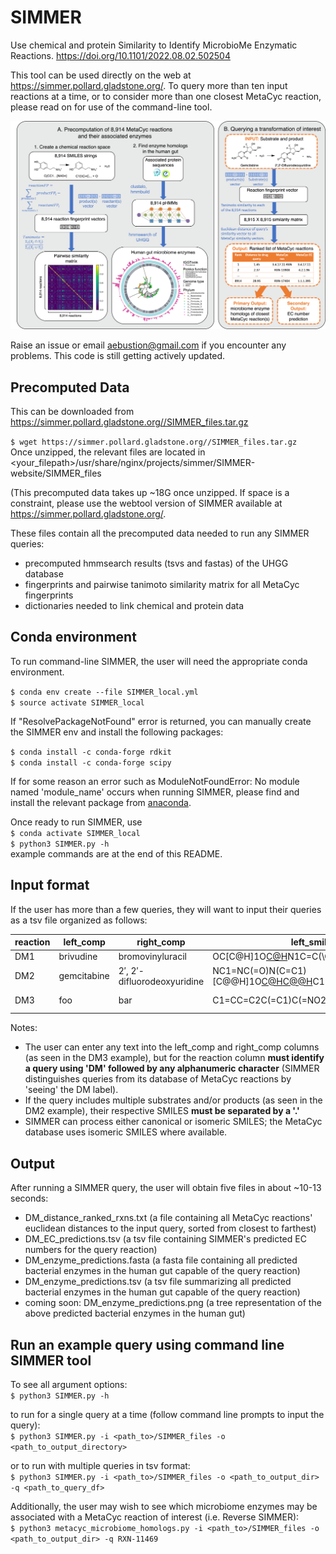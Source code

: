 # SIMMER
Use chemical and protein Similarity to Identify MicrobioMe Enzymatic Reactions. https://doi.org/10.1101/2022.08.02.502504

This tool can be used directly on the web at https://simmer.pollard.gladstone.org/. To query more than ten input reactions at a time, or to consider more than one closest MetaCyc reaction, please read on for use of the command-line tool.

![alt text](https://github.com/aebustion/SIMMER/blob/main/Figure1.png?raw=true)

Raise an issue or email aebustion@gmail.com if you encounter any problems. This code is still getting actively updated.

## Precomputed Data
This can be downloaded from https://simmer.pollard.gladstone.org//SIMMER_files.tar.gz

`$ wget https://simmer.pollard.gladstone.org//SIMMER_files.tar.gz`\
Once unzipped, the relevant files are located in <your_filepath>/usr/share/nginx/projects/simmer/SIMMER-website/SIMMER_files

(This precomputed data takes up ~18G once unzipped. If space is a constraint, please use the webtool version of SIMMER available at https://simmer.pollard.gladstone.org/.

These files contain all the precomputed data needed to run any SIMMER queries: 
* precomputed hmmsearch results (tsvs and fastas) of the UHGG database
* fingerprints and pairwise tanimoto similarity matrix for all MetaCyc fingerprints
* dictionaries needed to link chemical and protein data

## Conda environment
To run command-line SIMMER, the user will need the appropriate conda environment.

`$ conda env create --file SIMMER_local.yml`\
`$ source activate SIMMER_local`

If "ResolvePackageNotFound" error is returned, you can manually create the SIMMER env and install the following packages:

`$ conda install -c conda-forge rdkit`\
`$ conda install -c conda-forge scipy`

If for some reason an error such as ModuleNotFoundError: No module named 'module_name' occurs when running SIMMER, please find and install the relevant package from [anaconda](https://anaconda.org/).

Once ready to run SIMMER, use\
`$ conda activate SIMMER_local`\
`$ python3 SIMMER.py -h`\
example commands are at the end of this README.
 
 ## Input format
 If the user has more than a few queries, they will want to input their queries as a tsv file organized as follows:
 
| reaction | left_comp | right_comp | left_smiles | right_smiles |
| -------- | --------- | ---------- | ----------- | ------------ |
| DM1 | brivudine | bromovinyluracil | OC[C@H]1O[C@H](C[C@@H]1O)N1C=C(\C=C\Br)C(=O)NC1=O | Br\C=C\C1=CNC(=O)NC1=O |
| DM2 | gemcitabine | 2′, 2′-difluorodeoxyuridine | NC1=NC(=O)N(C=C1)[C@@H]1O[C@H](CO)[C@@H](O)C1(F)F.O.[H+]  | OC[C@H]1O[C@@H](N2C=CC(=O)NC2=O)C(F)(F)[C@@H]1O.[NH4+] |
| DM3 | foo | bar | C1=CC=C2C(=C1)C(=NO2)CS(=O)(=O)N  | O=C(CS(=O)(N)=O)C1=CC=CC=C1O |
 
 Notes:
 * The user can enter any text into the left_comp and right_comp columns (as seen in the DM3 example), but for the reaction column **must identify a query using 'DM' followed by any alphanumeric character** (SIMMER distinguishes queries from its database of MetaCyc reactions by 'seeing' the DM label).
 * If the query includes multiple substrates and/or products (as seen in the DM2 example), their respective SMILES **must be separated by a '.'**
 * SIMMER can process either canonical or isomeric SMILES; the MetaCyc database uses isomeric SMILES where available.
 
 
 ## Output
 After running a SIMMER query, the user will obtain five files in about ~10-13 seconds:
 * DM_distance_ranked_rxns.txt (a file containing all MetaCyc reactions' euclidean distances to the input query, sorted from closest to farthest)
 * DM_EC_predictions.tsv (a tsv file containing SIMMER's predicted EC numbers for the query reaction)
 * DM_enzyme_predictions.fasta (a fasta file containing all predicted bacterial enzymes in the human gut capable of the query reaction)
 * DM_enzyme_predictions.tsv (a  tsv file summarizing all predicted bacterial enzymes in the human gut capable of the query reaction)
 * coming soon: DM_enzyme_predictions.png (a tree representation of the above predicted bacterial enzymes in the human gut)
 
 ## Run an example query using command line SIMMER tool
To see all argument options:\
`$ python3 SIMMER.py -h`

to run for a single query at a time (follow command line prompts to input the query):\
`$ python3 SIMMER.py -i <path_to>/SIMMER_files -o <path_to_output_directory>`

or to run with multiple queries in tsv format:\
`$ python3 SIMMER.py -i <path_to>/SIMMER_files -o <path_to_output_dir> -q <path_to_query_df>`

Additionally, the user may wish to see which microbiome enzymes may be associated with a MetaCyc reaction of interest (i.e. Reverse SIMMER):\
`$ python3 metacyc_microbiome_homologs.py -i <path_to>/SIMMER_files -o <path_to_output_dir> -q RXN-11469`
